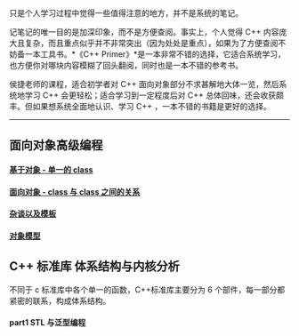 只是个人学习过程中觉得一些值得注意的地方，并不是系统的笔记。

记笔记的唯一目的是加深印象，而不是方便查阅。事实上，个人觉得 C++ 内容庞大且复杂，而且重点似乎并不非常突出（因为处处是重点），如果为了方便查阅不妨备一本工具书。*《C++ Primer》*是一本非常不错的选择，它适合系统学习，也方便你对哪块内容模糊了回头翻阅，同时也是一本不错的参考书。

侯捷老师的课程，适合初学者对 C++ 面向对象部分不求甚解地大体一览，然后系统地学习 C++ 会更轻松；适合学习到一定程度后对 C++ 总体回味，还会收获颇丰。但如果想系统全面地认识、学习 C++ ，一本不错的书籍是更好的选择。

---



## 面向对象高级编程

#### [基于对象 - 单一的 class](./基于对象%20-%20单一的%20class.md)

#### [面向对象 - class 与 class 之间的关系](./面向对象%20-%20class%20与%20class%20之间的关系.md)

#### [杂谈以及模板](./杂谈以及模板.md)

#### [对象模型]()



## C++ 标准库 体系结构与内核分析

不同于 c 标准库中各个单一的函数，C++标准库主要分为 6 个部件，每一部分都紧密的联系，构成体系结构。

#### part1 STL 与泛型编程













